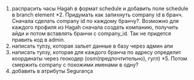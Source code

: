 1. распрасить часы Hagah в формат schedule и добавить поле schedule в branch element
*2. Придумать как запихнуть company id в бранч. Сначала сделать company id по каждому бранчу?.
    Возможно для каждого профиля из Hagah сначала создать компанию, получить айди и потом вставлять бранчи с company_id.
    Так не придется править код в admin.
3. написать тулзу, которая зальет данные в базу через админ апи
4. написать тулзу, которая для каждого бранча по адресу определит координаты через геокодер (osm(предпочтительно), гугл)
*5. Потом смержить company с похожими именами в одну?
6. добавить в атрибуты Segurança